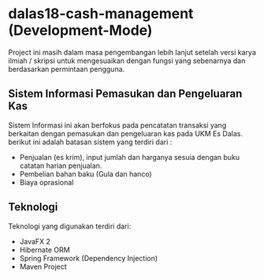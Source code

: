 # dalas18-cash-management (Development-Mode)

Project ini masih dalam masa pengembangan lebih lanjut setelah versi karya ilmiah / skripsi untuk mengesuaikan dengan fungsi yang sebenarnya dan berdasarkan permintaan pengguna.

## Sistem Informasi Pemasukan dan Pengeluaran Kas

Sistem Informasi ini akan berfokus pada pencatatan transaksi yang berkaitan dengan pemasukan dan pengeluaran kas pada UKM Es Dalas. berikut ini adalah batasan sistem yang terdiri dari :

* Penjualan (es krim), input jumlah dan harganya sesuia dengan buku catatan harian penjualan.
* Pembelian bahan baku (Gula dan hanco)
* Biaya oprasional

## Teknologi

Teknologi yang digunakan terdiri dari:

* JavaFX 2
* Hibernate ORM
* Spring Framework (Dependency Injection)
* Maven Project
